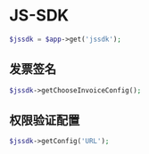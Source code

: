 # JS-SDK

```php
$jssdk = $app->get('jssdk');
```

## 发票签名

```php
$jssdk->getChooseInvoiceConfig();
```

## 权限验证配置

```php
$jssdk->getConfig('URL');
```
